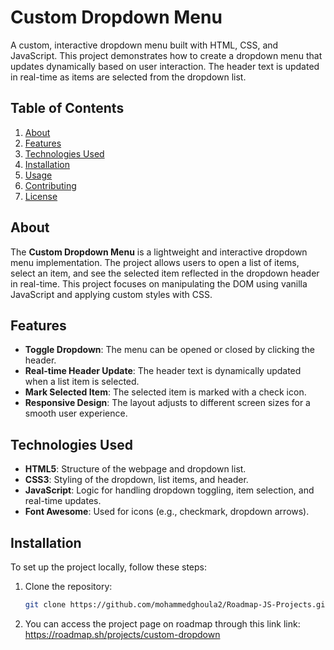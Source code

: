 # Custom Dropdown Menu

A custom, interactive dropdown menu built with HTML, CSS, and JavaScript. This project demonstrates how to create a dropdown menu that updates dynamically based on user interaction. The header text is updated in real-time as items are selected from the dropdown list.

## Table of Contents
1. [About](#about)
2. [Features](#features)
3. [Technologies Used](#technologies-used)
4. [Installation](#installation)
5. [Usage](#usage)
6. [Contributing](#contributing)
7. [License](#license)

## About

The **Custom Dropdown Menu** is a lightweight and interactive dropdown menu implementation. The project allows users to open a list of items, select an item, and see the selected item reflected in the dropdown header in real-time. This project focuses on manipulating the DOM using vanilla JavaScript and applying custom styles with CSS.

## Features

- **Toggle Dropdown**: The menu can be opened or closed by clicking the header.
- **Real-time Header Update**: The header text is dynamically updated when a list item is selected.
- **Mark Selected Item**: The selected item is marked with a check icon.
- **Responsive Design**: The layout adjusts to different screen sizes for a smooth user experience.

## Technologies Used

- **HTML5**: Structure of the webpage and dropdown list.
- **CSS3**: Styling of the dropdown, list items, and header.
- **JavaScript**: Logic for handling dropdown toggling, item selection, and real-time updates.
- **Font Awesome**: Used for icons (e.g., checkmark, dropdown arrows).

## Installation

To set up the project locally, follow these steps:

1. Clone the repository:

   ```bash
   git clone https://github.com/mohammedghoula2/Roadmap-JS-Projects.git

2. You can access the project page on roadmap through this link
  link: https://roadmap.sh/projects/custom-dropdown
